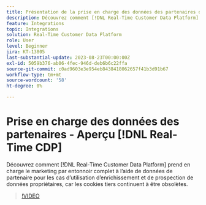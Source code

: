 ```yaml
---
title: Présentation de la prise en charge des données des partenaires dans Real-Time CDP
description: Découvrez comment [!DNL Real-Time Customer Data Platform] prend en charge le marketing par entonnoir complet à l’aide de données de partenaire pour les cas d’utilisation d’enrichissement et de prospection de données propriétaires, car les cookies tiers continuent à être obsolètes. 
feature: Integrations
topic: Integrations
solution: Real-Time Customer Data Platform
role: User
level: Beginner
jira: KT-13805
last-substantial-update: 2023-08-23T00:00:00Z
exl-id: 5059b376-ab06-4fec-946d-deb6b6c22ffa
source-git-commit: c0ad9603e3e954eb8438418062657f41b3d91b67
workflow-type: tm+mt
source-wordcount: '58'
ht-degree: 0%

---
```


# Prise en charge des données des partenaires - Aperçu [!DNL Real-Time CDP]

Découvrez comment [!DNL Real-Time Customer Data Platform] prend en charge le marketing par entonnoir complet à l’aide de données de partenaire pour les cas d’utilisation d’enrichissement et de prospection de données propriétaires, car les cookies tiers continuent à être obsolètes. 

>[!VIDEO](https://video.tv.adobe.com/v/3422855/?learn=on)
